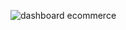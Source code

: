 ![dashboard ecommerce](https://github.com/user-attachments/assets/b244a39e-b02d-469d-b06f-7558e812b81b)
